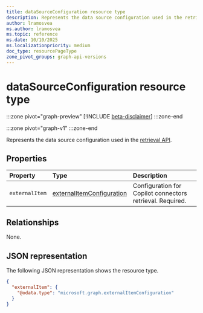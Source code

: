 ```yaml
---
title: dataSourceConfiguration resource type
description: Represents the data source configuration used in the retrieval API.
author: lramosvea
ms.author: lramosvea
ms.topic: reference
ms.date: 10/10/2025
ms.localizationpriority: medium
doc_type: resourcePageType
zone_pivot_groups: graph-api-versions
---
```


# dataSourceConfiguration resource type

:::zone pivot="graph-preview"
[!INCLUDE [beta-disclaimer](../../../includes/beta-disclaimer.md)]
:::zone-end

:::zone pivot="graph-v1"
:::zone-end

Represents the data source configuration used in the [retrieval API](../copilotroot-retrieval.md).

## Properties

| Property       | Type                                                      | Description                                               |
|:---------------|:----------------------------------------------------------|:----------------------------------------------------------|
| `externalItem` | [externalItemConfiguration](externalItemConfiguration.md) | Configuration for Copilot connectors retrieval. Required. |

## Relationships

None.

## JSON representation

The following JSON representation shows the resource type.

```json
{
  "externalItem": {
    "@odata.type": "microsoft.graph.externalItemConfiguration"
  }
}
```
